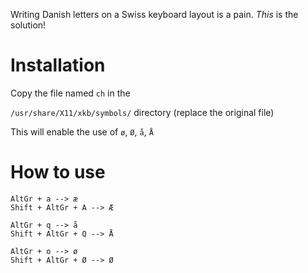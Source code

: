 Writing Danish letters on a Swiss keyboard layout is a pain. 
*This* is the solution!

# Installation

Copy the file named `ch` in the

`/usr/share/X11/xkb/symbols/` directory (replace the original file)

This will enable the use of `ø`, `Ø`, `å`, `Å`

# How to use

```
AltGr + a --> æ
Shift + AltGr + A --> Æ

AltGr + q --> å
Shift + AltGr + Q --> Å

AltGr + o --> ø
Shift + AltGr + Ø --> Ø
```
